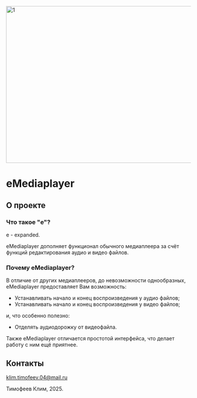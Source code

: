 <img width="1920" height="427" alt="1" src="https://github.com/user-attachments/assets/1f1df374-d6a1-4f94-8776-b8ec14b1bb93" />

# eMediaplayer
## О проекте
### Что такое "e"?
e - expanded.

eMediaplayer дополняет функционал обычного медиаплеера за счёт функций редактирования аудио и видео файлов.
### Почему eMediaplayer?
В отличие от других медиаплееров, до невозможности однообразных, eMediaplayer предоставляет Вам возможность:
- Устанавливать начало и конец воспроизведения у аудио файлов;
- Устанавливать начало и конец воспроизведения у видео файлов;

и, что особенно полезно:
- Отделять аудиодорожку от видеофайла.

Также eMediaplayer отличается простотой интерфейса, что делает работу с ним ещё приятнее.
## Контакты
klim.timofeev.04@mail.ru

Тимофеев Клим, 2025.
